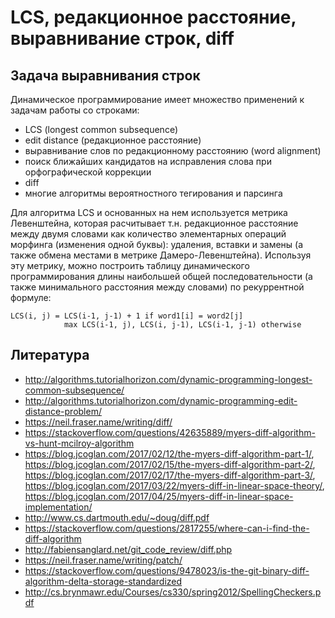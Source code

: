 # LCS, редакционное расстояние, выравнивание строк, diff

## Задача выравнивания строк

Динамическое программирование имеет множество применений к задачам работы со строками:

- LCS (longest common subsequence)
- edit distance (редакционное расстояние)
- выравнивание слов по редакционному расстоянию (word alignment)
- поиск ближайших кандидатов на исправления слова при орфографической коррекции
- diff
- многие алгоритмы вероятностного тегирования и парсинга

Для алгоритма LCS и основанных на нем используется метрика Левенштейна, которая расчитывает т.н. редакционное расстояние между двумя словами как количество элементарных операций морфинга (изменения одной буквы): удаления, вставки и замены (а также обмена местами в метрике Дамеро-Левенштейна). Используя эту метрику, можно построить таблицу динамического программирования длины наибольшей общей последовательности (а также минимального расстояния между словами) по рекуррентной формуле:

```
LCS(i, j) = LCS(i-1, j-1) + 1 if word1[i] = word2[j]
            max LCS(i-1, j), LCS(i, j-1), LCS(i-1, j-1) otherwise
```

## Литература

- http://algorithms.tutorialhorizon.com/dynamic-programming-longest-common-subsequence/
- http://algorithms.tutorialhorizon.com/dynamic-programming-edit-distance-problem/
- https://neil.fraser.name/writing/diff/
- https://stackoverflow.com/questions/42635889/myers-diff-algorithm-vs-hunt-mcilroy-algorithm
- https://blog.jcoglan.com/2017/02/12/the-myers-diff-algorithm-part-1/, https://blog.jcoglan.com/2017/02/15/the-myers-diff-algorithm-part-2/, https://blog.jcoglan.com/2017/02/17/the-myers-diff-algorithm-part-3/, https://blog.jcoglan.com/2017/03/22/myers-diff-in-linear-space-theory/, https://blog.jcoglan.com/2017/04/25/myers-diff-in-linear-space-implementation/
- http://www.cs.dartmouth.edu/~doug/diff.pdf
- https://stackoverflow.com/questions/2817255/where-can-i-find-the-diff-algorithm
- http://fabiensanglard.net/git_code_review/diff.php
- https://neil.fraser.name/writing/patch/
- https://stackoverflow.com/questions/9478023/is-the-git-binary-diff-algorithm-delta-storage-standardized
- http://cs.brynmawr.edu/Courses/cs330/spring2012/SpellingCheckers.pdf
